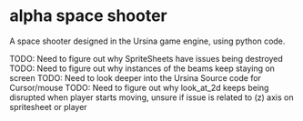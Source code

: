 # alpha space shooter
 A space shooter designed in the Ursina game engine, using python code.

 TODO: Need to figure out why SpriteSheets have issues being destroyed
 TODO: Need to figure out why instances of the beams keep staying on screen
 TODO: Need to look deeper into the Ursina Source code for Cursor/mouse
 TODO: Need to figure out why look_at_2d keeps being disrupted when player starts moving, unsure if issue is related to (z) axis on spritesheet or player

